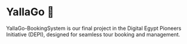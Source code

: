 # YallaGo 🚀
YallaGo-BookingSystem is our final project in the Digital Egypt Pioneers Initiative (DEPI), designed for seamless tour booking and management.
